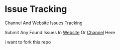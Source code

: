 # Issue Tracking
Channel And Website Issues Tracking

Submit Any Found Issues In [Website](https://elzero.org/) Or [Channel](https://www.youtube.com/c/ElzeroInfo/playlists) Here


i want to fork this repo
